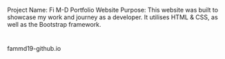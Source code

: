 Project Name: Fi M-D Portfolio Website
Purpose: This website was built to showcase my work and journey as a
developer. It utilises HTML & CSS, as well as the Bootstrap framework.

#

fammd19-github.io
